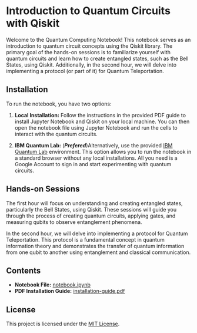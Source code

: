 # Introduction to Quantum Circuits with Qiskit

Welcome to the Quantum Computing Notebook! This notebook serves as an introduction to quantum circuit concepts using the Qiskit library. The primary goal of the hands-on sessions is to familiarize yourself with quantum circuits and learn how to create entangled states, such as the Bell States, using Qiskit. Additionally, in the second hour, we will delve into implementing a protocol (or part of it) for Quantum Teleportation.

## Installation

To run the notebook, you have two options:

1. **Local Installation:** Follow the instructions in the provided PDF guide to install Jupyter Notebook and Qiskit on your local machine. You can then open the notebook file using Jupyter Notebook and run the cells to interact with the quantum circuits.

2. **IBM Quantum Lab:** (***Prefered***)Alternatively, use the provided [IBM Quantum Lab](https://quantum-computing.ibm.com/lab) environment. This option allows you to run the notebook in a standard browser without any local installations. All you need is a Google Account to sign in and start experimenting with quantum circuits.

## Hands-on Sessions

The first hour will focus on understanding and creating entangled states, particularly the Bell States, using Qiskit. These sessions will guide you through the process of creating quantum circuits, applying gates, and measuring qubits to observe entanglement phenomena.

In the second hour, we will delve into implementing a protocol for Quantum Teleportation. This protocol is a fundamental concept in quantum information theory and demonstrates the transfer of quantum information from one qubit to another using entanglement and classical communication.

## Contents

- **Notebook File:** [notebook.ipynb]()
- **PDF Installation Guide:** [installation-guide.pdf]()

## License

This project is licensed under the [MIT License]().

